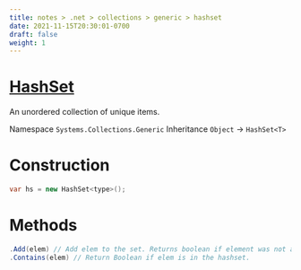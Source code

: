 ```yaml
---
title: notes > .net > collections > generic > hashset
date: 2021-11-15T20:30:01-0700
draft: false
weight: 1
---
```

# [HashSet](https://docs.microsoft.com/en-us/dotnet/api/system.collections.generic.hashset-1?view=net-6.0)
An unordered collection of unique items.

Namespace 
`Systems.Collections.Generic`
Inheritance 
`Object` -> `HashSet<T>`

# Construction
```cs
var hs = new HashSet<type>();
```
# Methods
```cs
.Add(elem) // Add elem to the set. Returns boolean if element was not already in the set.
.Contains(elem) // Return Boolean if elem is in the hashset.
